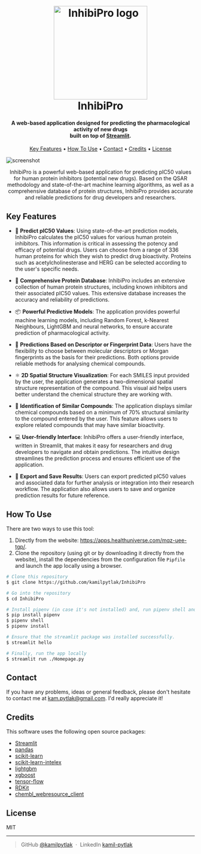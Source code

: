 <h1 align="center">
  <br>
  <a href="https://inhibipro.streamlit.app/"><img src="img/inhibipro_logo.jpg" alt="InhibiPro logo" width="250"></a>
  <br>
  InhibiPro
  <br>
</h1>

<h4 align="center">A web-based application designed for predicting the pharmacological activity of new drugs<br>built on
top of <a href="https://streamlit.io/" target="_blank">Streamlit</a>.</h4>

<p align="center">
  <a href="#key-features">Key Features</a> •
  <a href="#how-to-use">How To Use</a> •
  <a href="#contact">Contact</a> •
  <a href="#credits">Credits</a> •
  <a href="#license">License</a>
</p>

![screenshot](img/inhibipro.gif)

<p align="center">
InhibiPro is a powerful web-based application for predicting pIC50 values for human protein inhibitors (potential new drugs). Based on the QSAR methodology and state-of-the-art machine learning algorithms, as well as a comprehensive database of protein structures, InhibiPro provides accurate and reliable predictions for drug developers and researchers.
</p>

## Key Features

* 🧪 **Predict pIC50 Values**: Using state-of-the-art prediction models, InhibiPro calculates the pIC50 values for
  various human protein inhibitors. This information is critical in assessing the potency and efficacy of potential
  drugs. Users can choose from a range of 336 human proteins for which they wish to predict drug bioactivity. Proteins
  such as acetylcholinesterase and HERG can be selected according to the user's specific needs.


* 📙 **Comprehensive Protein Database**: InhibiPro includes an extensive collection of human protein structures,
  including known inhibitors and their associated pIC50 values. This extensive database increases the accuracy and
  reliability of predictions.


* 📦 **Powerful Predictive Models**: The application provides powerful machine learning models, including Random Forest,
  k-Nearest Neighbours, LightGBM and neural networks, to ensure accurate prediction of pharmacological activity.


* 🙋 **Predictions Based on Descriptor or Fingerprint Data**: Users have the flexibility to choose between molecular
  descriptors or Morgan fingerprints as the basis for their predictions. Both options provide reliable methods for
  analysing chemical compounds.


* ⚛️ **2D Spatial Structure Visualization**: For each SMILES input provided by the user, the application generates a
  two-dimensional spatial structure representation of the compound. This visual aid helps users better understand the
  chemical structure they are working with.


* 📏 **Identification of Similar Compounds**: The application displays similar chemical compounds based on a minimum of
  70% structural similarity to the compound entered by the user. This feature allows users to explore related compounds
  that may have similar bioactivity.


* 💻 **User-friendly Interface**: InhibiPro offers a user-friendly interface, written in Streamlit, that makes it easy
  for researchers and drug developers to navigate and obtain predictions. The intuitive design streamlines the
  prediction process and ensures efficient use of the application.


* 💾 **Export and Save Results**: Users can export predicted pIC50 values and associated data for further analysis or
  integration into their research workflow. The application also allows users to save and organize prediction results
  for future reference.

## How To Use

There are two ways to use this tool:

1. Directly from the website: https://apps.healthuniverse.com/mqz-uee-tgp/.
2. Clone the repository (using git or by downloading it directly from the website), install the dependencies from the
   configuration file `Pipfile` and launch the app locally using a browser.

```bash
# Clone this repository
$ git clone https://github.com/kamilpytlak/InhibiPro

# Go into the repository
$ cd InhibiPro

# Install pipenv (in case it's not installed) and, run pipenv shell and install dependencies
$ pip install pipenv
$ pipenv shell
$ pipenv install

# Ensure that the streamlit package was installed successfully.
$ streamlit hello

# Finally, run the app locally
$ streamlit run ./Homepage.py
```

## Contact

If you have any problems, ideas or general feedback, please don't hesitate to contact me
at [kam.pytlak@gmail.com](mailto:kam.pytlak@gmail.com). I'd really appreciate it!

## Credits

This software uses the following open source packages:

- [Streamlit](https://streamlit.io/)
- [pandas](https://pandas.pydata.org/)
- [scikit-learn](https://scikit-learn.org/stable/#)
- [scikit-learn-intelex](https://intel.github.io/scikit-learn-intelex/)
- [lightgbm](https://lightgbm.readthedocs.io/en/latest/index.html)
- [xgboost](https://xgboost.readthedocs.io/en/latest/index.html)
- [tensor-flow](https://www.tensorflow.org/)
- [RDKit](https://www.rdkit.org/docs/index.html#)
- [chembl_webresource_client](https://github.com/chembl/chembl_webresource_client)

## License

MIT

---

> GitHub [@kamilpytlak](https://github.com/kamilpytlak) &nbsp;&middot;&nbsp;
> LinkedIn [kamil-pytlak](https://www.linkedin.com/in/kamil-pytlak/)

